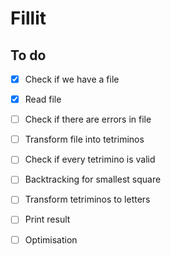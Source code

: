 # Fillit

## To do

- [x] Check if we have a file
- [x] Read file
- [ ] Check if there are errors in file
- [ ] Transform file into tetriminos
- [ ] Check if every tetrimino is valid
- [ ] Backtracking for smallest square
- [ ] Transform tetriminos to letters
- [ ] Print result

- [ ] Optimisation

